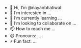 - 👋 Hi, I’m @nayanbhatiwal
- 👀 I’m interested in ...
- 🌱 I’m currently learning ...
- 💞️ I’m looking to collaborate on ...
- 📫 How to reach me ...
- 😄 Pronouns: ...
- ⚡ Fun fact: ...

<!---
nayanbhatiwal/nayanbhatiwal is a ✨ special ✨ repository because its `README.md` (this file) appears on your GitHub profile.
You can click the Preview link to take a look at your changes.
--->

